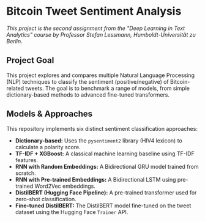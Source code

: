 # Bitcoin Tweet Sentiment Analysis

*This project is the second assignment from the "Deep Learning in Text Analytics" course by Professor Stefan Lessmann, Humboldt-Universität zu Berlin.*

##  Project Goal
This project explores and compares multiple Natural Language Processing (NLP) techniques to classify the sentiment (positive/negative) of Bitcoin-related tweets. The goal is to benchmark a range of models, from simple dictionary-based methods to advanced fine-tuned transformers.

##  Models & Approaches
This repository implements six distinct sentiment classification approaches:

* **Dictionary-based:** Uses the `pysentiment2` library (HIV4 lexicon) to calculate a polarity score.
* **TF-IDF + XGBoost:** A classical machine learning baseline using TF-IDF features.
* **RNN with Random Embeddings:** A Bidirectional GRU model trained from scratch.
* **RNN with Pre-trained Embeddings:** A Bidirectional LSTM using pre-trained Word2Vec embeddings.
* **DistilBERT (Hugging Face Pipeline):** A pre-trained transformer used for zero-shot classification.
* **Fine-tuned DistilBERT:** The DistilBERT model fine-tuned on the tweet dataset using the Hugging Face `Trainer` API.
